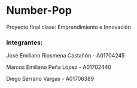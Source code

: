 # Number-Pop
Proyecto final clase: Emprendimiento e Innovación

### Integrantes:
José Emiliano Riosmena Castañón - A01704245

Marcos Emiliano Peña López - A01702440

Diego Serrano Vargas - A01706389
